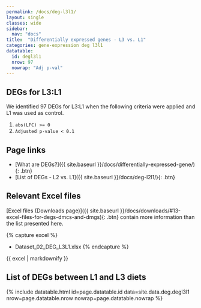 ```yaml
---
permalink: /docs/deg-l3l1/
layout: single
classes: wide
sidebar:
  nav: "docs"
title:  "Differentially expressed genes - L3 vs. L1"
categories: gene-expression deg l3l1
datatable:
  id: degl3l1
  nrow: 97
  nowrap: "Adj p-val"
---
```


## DEGs for L3:L1
We identified 97 DEGs for L3:L1 when the following criteria were applied and L1 was used as control.
1. `abs(LFC) >= 0`
2. `Adjusted p-value < 0.1`

## Page links
- [What are DEGs?]({{ site.baseurl }}/docs/differentially-expressed-gene/){: .btn}
- [List of DEGs - L2 vs. L1]({{ site.baseurl }}/docs/deg-l2l1/){: .btn}

## Relevant Excel files
[Excel files (Downloads page)]({{ site.baseurl }}/docs/downloads/#13-excel-files-for-degs-dmcs-and-dmgs){: .btn} contain more information than the list presented here.

{% capture excel %}
- Dataset_02_DEG_L3L1.xlsx
{% endcapture %}

<div class="notice">
  {{ excel | markdownify }}
</div>

## List of DEGs between L1 and L3 diets

{% include datatable.html id=page.datatable.id
  data=site.data.deg.degl3l1 nrow=page.datatable.nrow
  nowrap=page.datatable.nowrap %}
